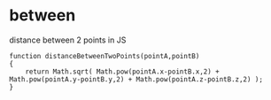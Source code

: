 # between
distance between 2 points in JS

	function distanceBetweenTwoPoints(pointA,pointB)
	{
		return Math.sqrt( Math.pow(pointA.x-pointB.x,2) + Math.pow(pointA.y-pointB.y,2) + Math.pow(pointA.z-pointB.z,2) );
	}
